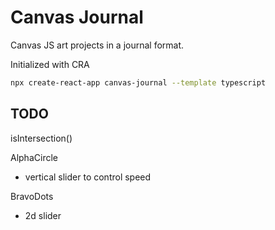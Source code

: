 # Canvas Journal

Canvas JS art projects in a journal format.

Initialized with CRA
```bash
npx create-react-app canvas-journal --template typescript
```

## TODO

isIntersection()

AlphaCircle
- vertical slider to control speed

BravoDots 
- 2d slider
